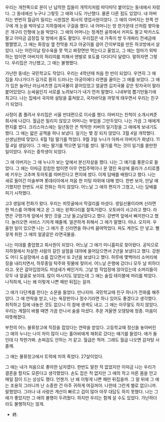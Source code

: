 우리는 개천쪽으로 문이 난 납작한 집들이 개딱지처럼 따닥따닥 붙어있는 동네에서 자랐다. 그 동네에선 누구나 그렇듯 그 애와 나도 가난했다. 물론 다른 점도 있었다. 내 아버지는 번번히 월급이 밀리는 시원찮은 회사의 영업사원이었다. 그 애의 아버지는 한쪽 안구에 개 눈을 박아넣고 지하철에서 구걸을 했다. 내 어머니는 방 한가운데 산처럼 쌓아놓은 개구리 인형에 눈을 박았다. 그 애의 어머니는 청계천 골목에서 커피도 팔고 박카스도 팔고 이따금 곱창집 뒷 방에서 몸도 팔았다. 우리집은 네 가족이 방 두개짜리 전세금에 쩔쩔맸고, 그 애는 화장실 옆 천막을 치고 아궁이를 걸어 간이부엌을 만든 하코방에서 살았다. 나는 어린이날 탕수육을 못 먹고 짜장면만 먹는다고 울었고, 그 애는 엄마가 외박하는 밤이면 아버지의 허리띠를 피해서 맨발로 포도를 다다다닥 달렸다. 말하자면 그렇다. 우리집은 가난했고, 그 애는 불행했다.

가난한 동네는 국민학교도 작았다. 우리는 4학년때 처음 한 반이 되었다. 우연히 그 애 집을 지나가다가 길가로 훤히 드러나는 아궁이에다 라면을 끓이는 그 애를 보았다. 그 애가 입은 늘어난 러닝셔츠엔 김치국물이 묻어있었고 얼굴엔 김치국물 같은 핏자국이 말라붙어있었다. 눈싸움인지 서로를 노려보다가 내가 먼저 말했다. 니네부엌 뽑기만들기에 최고다. 나는 집에서 국자와 설탕을 훔쳐왔고, 국자바닥을 까맣게 태우면서 우리는 친구가 되었다.

사정이 좀 풀려서 우리집은 서울 반대편으로 이사를 했다. 아버지는 친척이 소개시켜준 회사에 나갔다. 월급은 밀리지 않았고 어머니는 부업을 그만두었다. 나는 가끔 그 애에게 편지를 썼다. 크리스마스에는 일년동안 쓴 딱딱한 커버의 일기장을 그 애에게 보내기도 했다. 그 애는 얇은 공책을 하나 보냈다. 일기는 몇 장 되지 않았다. 3월 4일 개학했다. 선생님한테 맞았다. 6월 1일 딸기를 먹었다. 9월 3일 누나가 아파서 아버지가 화냈다. 11월 4일 생일이다. 그 애는 딸기를 먹으면 일기를 썼다. 딸기를 먹는 것이 일기를 쓸만한 일이었다. 우리는 중학생이 되었다.

그 애 아버지는 그 애 누나가 보는 앞에서 분신자살을 했다. 나는 그 얘기를 풍문으로 들었다. 그 애는 이따금 캄캄한 밤이면 아무 연립주택이나 문 열린 옥상에 올라가 스티로플에 키우는 고추며 토마토를 따버린다고 편지에 썼다. 이제 담배를 배웠다고 했다. 나는 새로 들어간 미술부며 롯데리아에서 처음 한 미팅 따위에 대해 썼다. 한번 보자, 만날 얘기했지만 한번도 서로 전화는 하지 않았다. 어느날 그 애의 편지가 그쳤고, 나는 담배를 피기 시작했다.

고3 생일에 전화가 왔다. 우리는 피맛골에서 막걸리를 마셨다. 생일선물이라며 신라면 한 박스를 어깨에 메고 온 그 애는 왼쪽다리를 절뚝거렸다. 오토바이 사고라고 했다. 라면은 구멍가게 앞에서 쌓인 것을 그냥 들고날랐다고 했다. 강변역 앞에서 삐끼한다고 했다. 놀러오면 서비스 기차게 해줄께. 얼큰하게 취해서 그 애가 말했다. 아냐. 오지마. 우울한 일이 있으면 나는 그 애가 준 신라면을 하나씩 끓여먹었다. 파도 계란도 안 넣고. 뻘겋게 취한 그 애의 얼굴같은 라면국물을.

나는 미대를 졸업했고 회사원이 되었다. 어느날 그 애가 미니홈피로 찾아왔다. 공익으로 지하철에서 자살한 사람의 갈린 살점을 대야에 쓸어담으면서 2년을 보냈다고 했다. 강원도 어디 도살장에서 소를 잡으면서 또 2년을 보냈다고 했다. 하루에 몇백마리 소머리에 징을 내리치면서, 하루종일 탁주와 핏물에 젖어서. 어느날 은행에 갔더니 모두 날 피하더라고. 옷은 갈아입었어도 피냄새가 베인거지. 그날 밤 작업장에 앉아있는데 소머리들이 모두 내 얼굴로 보이데. 많이 마시지도 않았는데 그 애는 술집 테이블에 머리를 박았다. 나직하게, 나는 왜 이렇게 나쁜 패만 뒤집는 걸까.

그 애가 다단계를 한다는 소문을 들었다. 만나지마. 국민학교때 친구 하나가 전화를 해주었다. 그 애 연락을 받고, 나는 옥장판이나 정수기라면 하나 있어도 좋겠다고 생각했다. 취직하고 집에 내놓은 것도 없으니 이 참에 생색도 내고. 그 애는 아무말도 하지 않았다. 우리는 계절이 바뀔 때면 가끔 만나서 술을 마셨다. 추운 겨울엔 오뎅탕에 정종. 마음이 따뜻해졌다.

부천의 어느 물류창고에 직장을 잡았다는 연락을 받았다. 고등학교때 정신을 놓아버린 그 애의 누나는 나이 차이 많이 나는 홀아비에게 재취로 갔다는 얘기를 들었다. 애가 둘인데 다 착한가봐. 손찌검도 안하는 거 같고. 월급은 적어. 그래도 월급 나오면 감자탕 사줄께.

그 애는 물류창고에서 트럭에 치여 죽었다. 27살이었다.

그 애는 내가 처음으로 좋아한 남자였다. 한번도 말한 적 없었지만 이따금 나는 우리가 결혼을 할지도 모른다고 생각했었다. 손도 잡은 적 없지만 그 애의 작고 마른 몸을 안고 매일 잠이 드는 상상도 했다. 언젠가. 난 왜 이렇게 나쁜 패만 뒤집을까. 그 말 뒤에 그 애는 조용히 그러니까 난 소중한 건 아주 귀하게 여길꺼야. 나한테 그런게 별로 없으니까. 말했었다. 그러나 내 사랑은 계산이 빠르고 겁이 많아 아무 대답도 하지 못했다. 나는 그 애가 좋았지만 그 애의 불행이 두려웠다. 하지만 우리는 함께 살 수도 있었다. 가난하더라도 불행하지는 않게.

- 終.